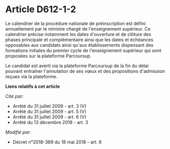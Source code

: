 # Article D612-1-2

Le calendrier de la procédure nationale de préinscription est défini annuellement par le ministre chargé de l'enseignement
supérieur. Ce calendrier précise notamment les dates d'ouverture et de clôture des phases principale et complémentaire ainsi
que les dates et échéances opposables aux candidats ainsi qu'aux établissements dispensant des formations initiales du
premier cycle de l'enseignement supérieur qui sont proposées sur la plateforme Parcoursup.

Le candidat est averti via la plateforme Parcoursup de la fin du délai pouvant entraîner l'annulation de ses vœux et des
propositions d'admission reçues via la plateforme.

**Liens relatifs à cet article**

_Cité par_:

  - Arrêté du 31 juillet 2009 - art. 3 (V)
  - Arrêté du 31 juillet 2009 - art. 5 (V)
  - Arrêté du 31 juillet 2009 - art. 6 (V)
  - Arrêté du 13 décembre 2018 - art. 3

_Modifié par_:

  - Décret n°2018-369 du 18 mai 2018 - art. 6

